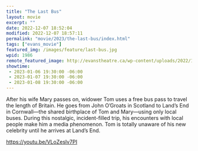 ```yaml
---
title: "The Last Bus"
layout: movie
excerpt: ""
date: 2022-12-07 18:52:04
modified: 2022-12-07 18:57:11
permalink: "movie/2023/the-last-bus/index.html"
tags: ["evans_movie"]
featured_img: /images/feature/last-bus.jpg
wpid: 1986
remote_featured_image: http://evanstheatre.ca/wp-content/uploads/2022/12/last-bus.jpg
showtime: 
 - 2023-01-06 19:30:00 -06:00
 - 2023-01-07 19:30:00 -06:00
 - 2023-01-08 19:30:00 -06:00
---
```


After his wife Mary passes on, widower Tom uses a free bus pass to travel the length of Britain. He goes from John O’Groats in Scotland to Land’s End in Cornwall—the shared birthplace­ of Tom and Mary—using only local buses. During this nostalgic, incident-filled trip, his encounters with local people make him a media phenomenon. Tom is totally unaware of his new celebrity until he arrives at Land’s End.

https://youtu.be/VLoZeslv7PI